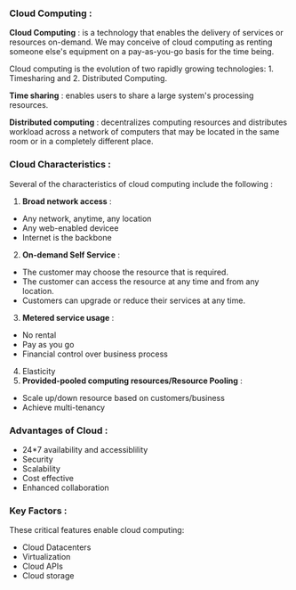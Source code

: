 ### Cloud Computing :

**Cloud Computing** : is a technology that enables the delivery of services or resources on-demand. We may conceive of cloud computing as renting someone else's equipment on a pay-as-you-go basis for the time being. 

Cloud computing is the evolution of two rapidly growing technologies: 1. Timesharing and 2. Distributed Computing. 

**Time sharing** : enables users to share a large system's processing resources. 

**Distributed computing** : decentralizes computing resources and distributes workload across a network of computers that may be located in the same room or in a completely different place.

### Cloud Characteristics : 

Several of the characteristics of cloud computing include the following :

1. **Broad network access** :
- Any network, anytime, any location
- Any web-enabled devicee
- Internet is the backbone
2. **On-demand Self Service** : 
- The customer may choose the resource that is required. 
- The customer can access the resource at any time and from any location.
- Customers can upgrade or reduce their services at any time.
3. **Metered service usage** : 
- No rental
- Pay as you go
- Financial control over business process
4. Elasticity
5. **Provided-pooled computing resources/Resource Pooling** :
- Scale up/down resource based on customers/business
- Achieve multi-tenancy

### Advantages of Cloud : 
- 24*7 availability and accessiblility
- Security
- Scalability
- Cost effective
- Enhanced collaboration

### Key Factors :
These critical features enable cloud computing: 
- Cloud Datacenters
- Virtualization
- Cloud APIs
- Cloud storage
